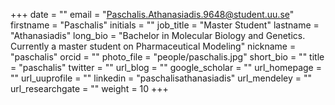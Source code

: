 +++
date = ""
email = "Paschalis.Athanasiadis.9648@student.uu.se"
firstname = "Paschalis"
initials = ""
job_title = "Master Student"
lastname = "Athanasiadis"
long_bio = "Bachelor in Molecular Biology and Genetics. Currently a master student on Pharmaceutical Modeling"
nickname = "paschalis"
orcid = ""
photo_file = "people/paschalis.jpg"
short_bio = ""
title = "paschalis"
twitter = ""
url_blog = ""
google_scholar = ""
url_homepage = ""
url_uuprofile = ""
linkedin = "paschalisathanasiadis"
url_mendeley = ""
url_researchgate = ""
weight = 10
+++

